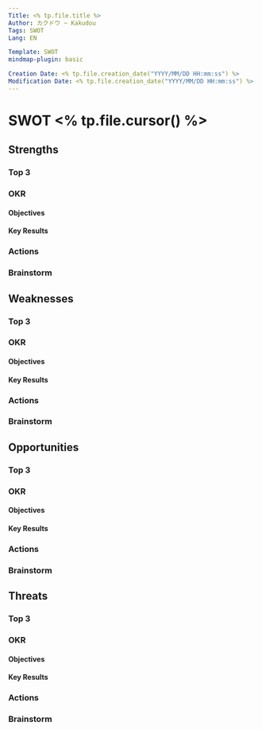 ```yaml
---
Title: <% tp.file.title %>
Author: カクドウ ~ Kakudou
Tags: SWOT
Lang: EN

Template: SWOT
mindmap-plugin: basic

Creation Date: <% tp.file.creation_date("YYYY/MM/DD HH:mm:ss") %>
Modification Date: <% tp.file.creation_date("YYYY/MM/DD HH:mm:ss") %>
---
```


# SWOT <% tp.file.cursor() %>

## Strengths

### Top 3
### OKR
#### Objectives
#### Key Results
### Actions
### Brainstorm

## Weaknesses

### Top 3
### OKR
#### Objectives
#### Key Results
### Actions
### Brainstorm

## Opportunities

### Top 3
### OKR
#### Objectives
#### Key Results
### Actions
### Brainstorm

## Threats

### Top 3
### OKR
#### Objectives
#### Key Results
### Actions
### Brainstorm
